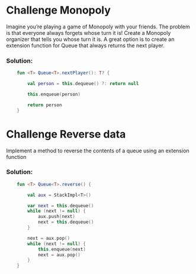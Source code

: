 # Challenge Monopoly

Imagine you’re playing a game of Monopoly with your friends. The problem is that
everyone always forgets whose turn it is! Create a Monopoly organizer that tells you
whose turn it is. A great option is to create an extension function for Queue that
always returns the next player.

### Solution: 
```kotlin
    fun <T> Queue<T>.nextPlayer(): T? {

        val person = this.dequeue() ?: return null

        this.enqueue(person)

        return person
    }
```

# Challenge Reverse data
Implement a method to reverse the contents of a queue using an extension function

### Solution:
```kotlin
    fun <T> Queue<T>.reverse() {

        val aux = StackImpl<T>()

        var next = this.dequeue()
        while (next != null) {
            aux.push(next)
            next = this.dequeue()
        }

        next = aux.pop()
        while (next != null) {
            this.enqueue(next)
            next = aux.pop()
        }
    }
```

